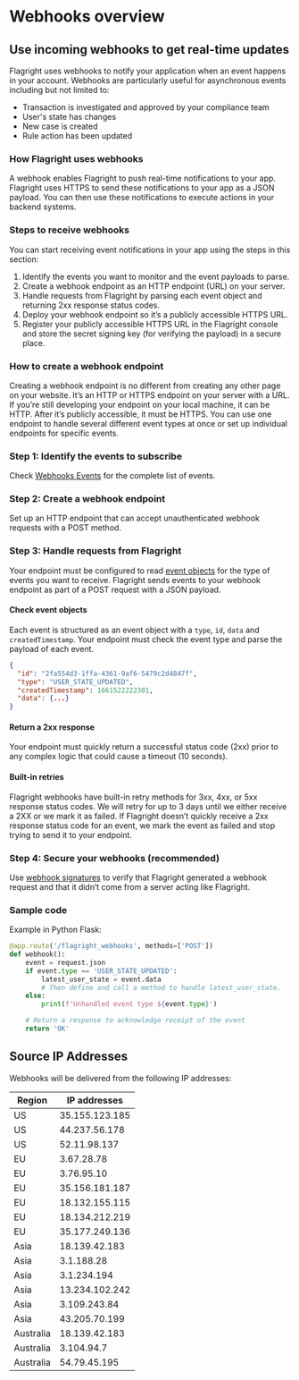 # Webhooks overview

## Use incoming webhooks to get real-time updates

Flagright uses webhooks to notify your application when an event happens in your account. Webhooks are particularly useful for asynchronous events including but not limited to:

- Transaction is investigated and approved by your compliance team
- User's state has changes
- New case is created
- Rule action has been updated

### How Flagright uses webhooks

A webhook enables Flagright to push real-time notifications to your app. Flagright uses HTTPS to send these notifications to your app as a JSON payload. You can then use these notifications to execute actions in your backend systems.

### Steps to receive webhooks

You can start receiving event notifications in your app using the steps in this section:

1. Identify the events you want to monitor and the event payloads to parse.
2. Create a webhook endpoint as an HTTP endpoint (URL) on your server.
3. Handle requests from Flagright by parsing each event object and returning 2xx response status codes.
4. Deploy your webhook endpoint so it’s a publicly accessible HTTPS URL.
5. Register your publicly accessible HTTPS URL in the Flagright console and store the secret signing key (for verifying the payload) in a secure place.

### How to create a webhook endpoint

Creating a webhook endpoint is no different from creating any other page on your website. It’s an HTTP or HTTPS endpoint on your server with a URL. If you’re still developing your endpoint on your local machine, it can be HTTP. After it’s publicly accessible, it must be HTTPS. You can use one endpoint to handle several different event types at once or set up individual endpoints for specific events.

### Step 1: Identify the events to subscribe

Check [Webhooks Events](https://docs.flagright.com/docs/flagright-api/295118b92ce19-webhook-events) for the complete list of events.

### Step 2: Create a webhook endpoint

Set up an HTTP endpoint that can accept unauthenticated webhook requests with a POST method.

### Step 3: Handle requests from Flagright

Your endpoint must be configured to read [event objects](https://docs.flagright.com/docs/flagright-api/295118b92ce19-webhook-events) for the type of events you want to receive. Flagright sends events to your webhook endpoint as part of a POST request with a JSON payload.

#### Check event objects

Each event is structured as an event object with a `type`, `id`, `data` and `createdTimestamp`. Your endpoint must check the event type and parse the payload of each event.

```json
{
  "id": "2fa554d3-1ffa-4361-9af6-5479c2d4847f",
  "type": "USER_STATE_UPDATED",
  "createdTimestamp": 1661522222301,
  "data": {...}
}
```

#### Return a 2xx response

Your endpoint must quickly return a successful status code (2xx) prior to any complex logic that could cause a timeout (10 seconds).

#### Built-in retries

Flagright webhooks have built-in retry methods for 3xx, 4xx, or 5xx response status codes. We will retry for up to 3 days until we either receive a 2XX or we mark it as failed. If Flagright doesn’t quickly receive a 2xx response status code for an event, we mark the event as failed and stop trying to send it to your endpoint.

### Step 4: Secure your webhooks (recommended)

Use [webhook signatures](https://docs.flagright.com/docs/flagright-api/5f9800707ca91-check-the-webhook-signatures) to verify that Flagright generated a webhook request and that it didn’t come from a server acting like Flagright.

### Sample code

Example in Python Flask:

```python
@app.route('/flagright_webhooks', methods=['POST'])
def webhook():
    event = request.json
    if event.type == 'USER_STATE_UPDATED':
        latest_user_state = event.data
        # Then define and call a method to handle latest_user_state.
    else:
        print(f'Unhandled event type ${event.type}')

    # Return a response to acknowledge receipt of the event
    return 'OK'
```

## Source IP Addresses

Webhooks will be delivered from the following IP addresses:

| Region    | IP addresses   |
| --------- | -------------- |
| US        | 35.155.123.185 |
| US        | 44.237.56.178  |
| US        | 52.11.98.137   |
| EU        | 3.67.28.78     |
| EU        | 3.76.95.10     |
| EU        | 35.156.181.187 |
| EU        | 18.132.155.115 |
| EU        | 18.134.212.219 |
| EU        | 35.177.249.136 |
| Asia      | 18.139.42.183  |
| Asia      | 3.1.188.28     |
| Asia      | 3.1.234.194    |
| Asia      | 13.234.102.242 |
| Asia      | 3.109.243.84   |
| Asia      | 43.205.70.199  |
| Australia | 18.139.42.183  |
| Australia | 3.104.94.7     |
| Australia | 54.79.45.195   |
